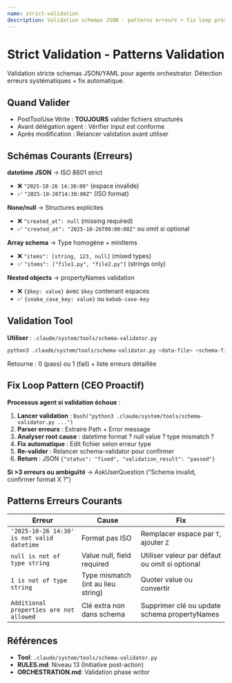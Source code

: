 ```yaml
---
name: strict-validation
description: Validation schemas JSON - patterns erreurs + fix loop proactif
---
```


# Strict Validation - Patterns Validation

Validation stricte schemas JSON/YAML pour agents orchestrator. Détection erreurs systématiques + fix automatique.

## Quand Valider

- PostToolUse Write : **TOUJOURS** valider fichiers structurés
- Avant délégation agent : Vérifier input est conforme
- Après modification : Relancer validation avant utiliser

## Schémas Courants (Erreurs)

**datetime JSON** → ISO 8601 strict
- ❌ `"2025-10-26 14:30:00"` (espace invalide)
- ✅ `"2025-10-26T14:30:00Z"` (ISO format)

**None/null** → Structures explicites
- ❌ `"created_at": null` (missing required)
- ✅ `"created_at": "2025-10-26T00:00:00Z"` ou omit si optional

**Array schema** → Type homogène + minItems
- ❌ `"items": [string, 123, null]` (mixed types)
- ✅ `"items": ["file1.py", "file2.py"]` (strings only)

**Nested objects** → propertyNames validation
- ❌ `{$key: value}` avec `$key` contenant espaces
- ✅ `{snake_case_key: value}` ou `kebab-case-key`

## Validation Tool

**Utiliser** : `.claude/system/tools/schema-validator.py`

```bash
python3 .claude/system/tools/schema-validator.py <data-file> <schema-file>
```

Retourne : 0 (pass) ou 1 (fail) + liste erreurs détaillée

## Fix Loop Pattern (CEO Proactif)

**Processus agent si validation échoue** :

1. **Lancer validation** : `Bash("python3 .claude/system/tools/schema-validator.py ...")`
2. **Parser erreurs** : Extraire Path + Error message
3. **Analyser root cause** : datetime format ? null value ? type mismatch ?
4. **Fix automatique** : Edit fichier selon erreur type
5. **Re-valider** : Relancer schema-validator pour confirmer
6. **Return** : JSON `{"status": "fixed", "validation_result": "passed"}`

**Si >3 erreurs ou ambiguïté** → AskUserQuestion ("Schema invalid, confirmer format X ?")

## Patterns Erreurs Courants

| Erreur | Cause | Fix |
|--------|-------|-----|
| `'2025-10-26 14:30' is not valid datetime` | Format pas ISO | Remplacer espace par `T`, ajouter `Z` |
| `null is not of type string` | Value null, field required | Utiliser valeur par défaut ou omit si optional |
| `1 is not of type string` | Type mismatch (int au lieu string) | Quoter value ou convertir |
| `Additional properties are not allowed` | Clé extra non dans schema | Supprimer clé ou update schema propertyNames |

## Références

- **Tool**: `.claude/system/tools/schema-validator.py`
- **RULES.md**: Niveau 13 (Initiative post-action)
- **ORCHESTRATION.md**: Validation phase writor
